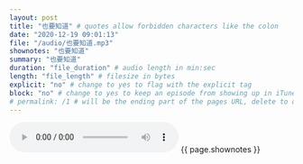 ```yaml
---
layout: post
title: "也要知道" # quotes allow forbidden characters like the colon
date: "2020-12-19 09:01:13"
file: "/audio/也要知道.mp3"
shownotes: "也要知道"
summary: "也要知道"
duration: "file_duration" # audio length in min:sec
length: "file_length" # filesize in bytes
explicit: "no" # change to yes to flag with the explicit tag
block: "no" # change to yes to keep an episode from showing up in iTunes
# permalink: /1 # will be the ending part of the pages URL, delete to default to the title
---
```


<audio controls>
<source src="{{site.url}}{{site.baseurl}}{{ page.file }}" type="audio/x-mp3">
Your browser does not support the audio element.
</audio>
{{ page.shownotes }}
